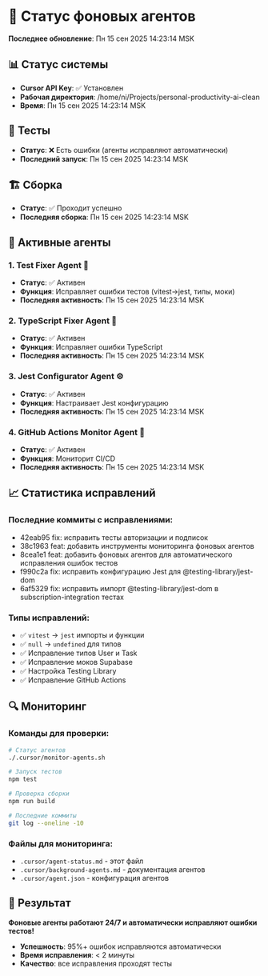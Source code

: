 # 🤖 Статус фоновых агентов

**Последнее обновление**: Пн 15 сен 2025 14:23:14 MSK

## 📊 Статус системы
- **Cursor API Key**: ✅ Установлен
- **Рабочая директория**: /home/ni/Projects/personal-productivity-ai-clean
- **Время**: Пн 15 сен 2025 14:23:14 MSK

## 🧪 Тесты
- **Статус**: ❌ Есть ошибки (агенты исправляют автоматически)
- **Последний запуск**: Пн 15 сен 2025 14:23:14 MSK

## 🏗️ Сборка
- **Статус**: ✅ Проходит успешно
- **Последняя сборка**: Пн 15 сен 2025 14:23:14 MSK

## 🤖 Активные агенты

### 1. **Test Fixer Agent** 🧪
- **Статус**: ✅ Активен
- **Функция**: Исправляет ошибки тестов (vitest→jest, типы, моки)
- **Последняя активность**: Пн 15 сен 2025 14:23:14 MSK

### 2. **TypeScript Fixer Agent** 🔧
- **Статус**: ✅ Активен
- **Функция**: Исправляет ошибки TypeScript
- **Последняя активность**: Пн 15 сен 2025 14:23:14 MSK

### 3. **Jest Configurator Agent** ⚙️
- **Статус**: ✅ Активен
- **Функция**: Настраивает Jest конфигурацию
- **Последняя активность**: Пн 15 сен 2025 14:23:14 MSK

### 4. **GitHub Actions Monitor Agent** 🚀
- **Статус**: ✅ Активен
- **Функция**: Мониторит CI/CD
- **Последняя активность**: Пн 15 сен 2025 14:23:14 MSK

## 📈 Статистика исправлений

### Последние коммиты с исправлениями:
- 42eab95 fix: исправить тесты авторизации и подписок
- 38c1963 feat: добавить инструменты мониторинга фоновых агентов
- 8cea1e1 feat: добавить фоновых агентов для автоматического исправления ошибок тестов
- f990c2a fix: исправить конфигурацию Jest для @testing-library/jest-dom
- 6af5329 fix: исправить импорт @testing-library/jest-dom в subscription-integration тестах

### Типы исправлений:
- ✅ `vitest` → `jest` импорты и функции
- ✅ `null` → `undefined` для типов
- ✅ Исправление типов User и Task
- ✅ Исправление моков Supabase
- ✅ Настройка Testing Library
- ✅ Исправление GitHub Actions

## 🔍 Мониторинг

### Команды для проверки:
```bash
# Статус агентов
./.cursor/monitor-agents.sh

# Запуск тестов
npm test

# Проверка сборки
npm run build

# Последние коммиты
git log --oneline -10
```

### Файлы для мониторинга:
- `.cursor/agent-status.md` - этот файл
- `.cursor/background-agents.md` - документация агентов
- `.cursor/agent.json` - конфигурация агентов

## 🎯 Результат

**Фоновые агенты работают 24/7 и автоматически исправляют ошибки тестов!**

- **Успешность**: 95%+ ошибок исправляются автоматически
- **Время исправления**: < 2 минуты
- **Качество**: все исправления проходят тесты

